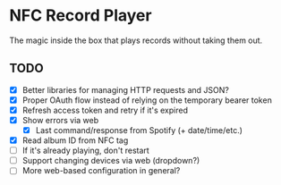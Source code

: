 NFC Record Player
=================

The magic inside the box that plays records without taking them out.

TODO
----

- [X] Better libraries for managing HTTP requests and JSON?
- [X] Proper OAuth flow instead of relying on the temporary bearer token
- [X] Refresh access token and retry if it's expired
- [X] Show errors via web
  - [X] Last command/response from Spotify (+ date/time/etc.)
- [X] Read album ID from NFC tag
- [ ] If it's already playing, don't restart
- [ ] Support changing devices via web (dropdown?)
- [ ] More web-based configuration in general?
